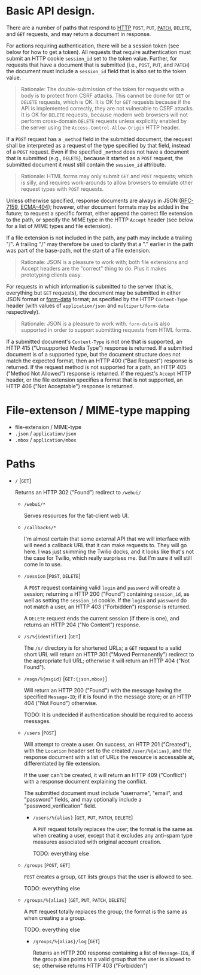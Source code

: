 # Basic API design.

There are a number of paths that respond to [HTTP][RFC-2616] `POST`,
`PUT`, [`PATCH`][RFC-5789], `DELETE`, and `GET` requests, and may
return a document in response.

For actions requiring authentication, there will be a session token
(see below for how to get a token).  All requests that require
authentication must submit an HTTP cookie `session_id` set to the
token value.  Further, for requests that have a document that is
submitted (i.e., `POST`, `PUT`, and `PATCH`) the document must include
a `session_id` field that is also set to the token value.

> Rationale: The double-submission of the token for requests with a
> body is to protect from CSRF attacks.  This cannot be done for `GET`
> or `DELETE` requests, which is OK.  It is OK for `GET` requests
> because if the API is implemented correctly, they are not vulnerable
> to CSRF attacks.  It is OK for `DELETE` requests, because modern web
> browsers will not perform cross-domain `DELETE` requests unless
> explicitly enabled by the server using the
> `Access-Control-Allow-Origin` HTTP header.

If a `POST` request has a `_method` field in the submitted document,
the request shall be interpreted as a request of the type specified by
that field, instead of a `POST` request.  Even if the specified
`_method` does not have a document that is submitted (e.g., `DELETE`),
because it started as a `POST` request, the submitted document it must
still contain the `session_id` attribute.

> Rationale: HTML forms may only submit `GET` and `POST` requests;
> which is silly, and requires work-arounds to allow browsers to
> emulate other request types with `POST` requests.

Unless otherwise specified, response documents are always in JSON
([RFC-7159][], [ECMA-404][]); however, other document formats may be
added in the future; to request a specific format, either append the
correct file extension to the path, or specify the MIME type in the
HTTP `Accept` header (see below for a list of MIME types and file
extension).

If a file extension is not included in the path, any path may include
a trailing "/".  A trailing "/" may therefore be used to clarify that
a "." earlier in the path was part of the base-path, not the start of
a file extension.

> Rationale: JSON is a pleasure to work with; both file extensions and
> Accept headers are the "correct" thing to do.  Plus it makes
> prototyping clients easy.

For requests in which information is submitted to the server (that is,
everything but `GET` requests), the document may be submitted in
either JSON format or [form-data][RFC-2388] format; as specified by
the HTTP `Content-Type` header (with values of `application/json` and
`multipart/form-data` respectively).

> Rationale: JSON is a pleasure to work with. `form-data` is also
> supported in order to support submitting requests from HTML forms.

If a submitted document's `Content-Type` is not one that is supported,
an HTTP 415 ("Unsupported Media Type") response is returned.  If a
submitted document is of a supported type, but the document structure
does not match the expected format, then an HTTP 400 ("Bad Request")
response is returned.  If the request method is not supported for a
path, an HTTP 405 ("Method Not Allowed") response is returned.  If the
request's `Accept` HTTP header, or the file extension specifies a
format that is not supported, an HTTP 406 ("Not Acceptable") response
is returned.

[RFC-2388]: https://tools.ietf.org/html/rfc2388
	"Returning Values from Forms: multipart/form-data"
[RFC-2616]: https://tools.ietf.org/html/rfc2616
	"RFC 2616: Hypertext Transfer Protocol -- HTTP/1.1"
[RFC-5789]: https://tools.ietf.org/html/rfc5789
	"RFC 5789: PATCH Method for HTTP"
[RFC-7159]: https://tools.ietf.org/html/rfc7159
	"RFC 7159: The JavaScript Object Notation (JSON) Data Interchange Format"
[ECMA-404]: http://www.ecma-international.org/publications/files/ECMA-ST/ECMA-404.pdf
	"ECMA-404: The JSON Data Interchange Format"

# File-extenson / MIME-type mapping

 * file-extension / MIME-type
 * `.json` / `application/json`
 * `.mbox` / `application/mbox`

# Paths

* `/` [`GET`]

	Returns an HTTP 302 ("Found") redirect to `/webui/`

	* `/webui/*`

		Serves resources for the fat-client web UI.

	* `/callbacks/*`

		I'm almost certain that some external API that we will
		interface with will need a callback URL that it can make
		requests to.  They will go here.  I was just skimming the
		Twilio docks, and it looks like that's not the case for
		Twilio, which really surprises me.  But I'm sure it will still
		come in to use.

	* `/session` [`POST`, `DELETE`]

		A `POST` request containing valid `login` and `password` will
		create a session; returning a HTTP 200 ("Found") containing
		`session_id`, as well as setting the `session_id` cookie.  If
		the `login` and `password` do not match a user, an HTTP 403
		("Forbidden") response is returned.

		A `DELETE` request ends the current session (if there is one),
		and returns an HTTP 204 ("No Content") response.

	* `/s/%{identifier}` [`GET`]

		The `/s/` directory is for shortened URLs; a `GET` request to
		a valid short URL will return an HTTP 301 ("Moved
		Permanently") redirect to the appropriate full URL; otherwise
		it will return an HTTP 404 ("Not Found").

	* `/msgs/%{msgid}` [`GET:{json,mbox}`]

		Will return an HTTP 200 ("Found") with the message having the
		specified `Message-ID`; if it is found in the message store;
		or an HTTP 404 ("Not Found") otherwise.

		TODO: It is undecided if authentication should be required to
		access messages.

	* `/users` [`POST`]

		Will attempt to create a user. On success, an HTTP 201
		("Created"), with the `Location` header set to the created
		`/user/%{alias}`, and the response document with a list of
		URLs the resource is accessable at, differentiated by file
		extension.

		If the user can't be created, it will return an HTTP 409
		("Conflict") with a response document explaining the conflict.

		The submitted document must include "username", "email", and
		"password" fields, and may optionally include a
		"password_verification" field.

		* `/users/%{alias}` [`GET`, `PUT`, `PATCH`, `DELETE`]

			A `PUT` request totally replaces the user; the format is
			the same as when creating a user, except that it excludes
			any anti-spam type measures associated with original
			account creation.

			TODO: everything else

	* `/groups` [`POST`, `GET`]

		`POST` creates a group, `GET` lists groups that the user is
		allowed to see.

		TODO: everything else

	* `/groups/%{alias}` [`GET`, `PUT`, `PATCH`, `DELETE`]

		A `PUT` request totally replaces the group; the format is the
		same as when creating a a group.

		TODO: everything else

		* `/groups/%{alias}/log` [`GET`]

			Returns an HTTP 200 response containing a list of
			`Message-ID`s, if the group alias points to a valid group
			that the user is allowed to se; otherwise returns HTTP 403
			("Forbidden")
